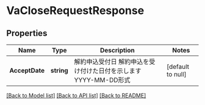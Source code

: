 # VaCloseRequestResponse

## Properties
Name | Type | Description | Notes
------------ | ------------- | ------------- | -------------
**AcceptDate** | **string** | 解約申込受付日 解約申込を受け付けた日付を示します YYYY-MM-DD形式  | [default to null]

[[Back to Model list]](../README.md#documentation-for-models) [[Back to API list]](../README.md#documentation-for-api-endpoints) [[Back to README]](../README.md)

